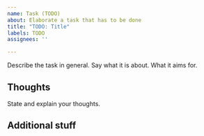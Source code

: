 ```yaml
---
name: Task (TODO)
about: Elaborate a task that has to be done
title: "TODO: Title"
labels: TODO
assignees: ''

---
```



Describe the task in general. Say what it is about. What it aims for.

## Thoughts
State and explain your thoughts.

## Additional stuff
